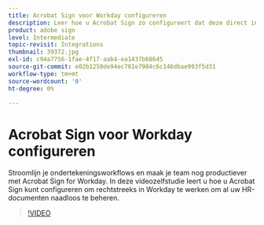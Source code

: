 ```yaml
---
title: Acrobat Sign voor Workday configureren
description: Leer hoe u Acrobat Sign zo configureert dat deze direct in Workday werkt voor een naadloos beheer van al uw HR-documenten
product: adobe sign
level: Intermediate
topic-revisit: Integrations
thumbnail: 39372.jpg
exl-id: c94a7756-1fae-4f17-aab4-ea1437b68645
source-git-commit: e02b1250de94ec781e7984c6c146dbae993f5d31
workflow-type: tm+mt
source-wordcount: '0'
ht-degree: 0%

---
```


# Acrobat Sign voor Workday configureren

Stroomlijn je ondertekeningsworkflows en maak je team nog productiever met Acrobat Sign for Workday. In deze videozelfstudie leert u hoe u Acrobat Sign kunt configureren om rechtstreeks in Workday te werken om al uw HR-documenten naadloos te beheren.

>[!VIDEO](https://video.tv.adobe.com/v/39372?hidetitle=true)
